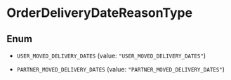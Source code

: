

# OrderDeliveryDateReasonType

## Enum


* `USER_MOVED_DELIVERY_DATES` (value: `"USER_MOVED_DELIVERY_DATES"`)

* `PARTNER_MOVED_DELIVERY_DATES` (value: `"PARTNER_MOVED_DELIVERY_DATES"`)



